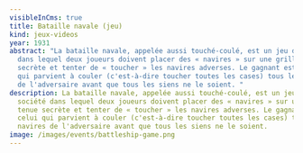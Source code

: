 ```yaml
---
visibleInCms: true
title: Bataille navale (jeu)
kind: jeux-videos
year: 1931
abstract: "La bataille navale, appelée aussi touché-coulé, est un jeu de société
  dans lequel deux joueurs doivent placer des « navires » sur une grille tenue
  secrète et tenter de « toucher » les navires adverses. Le gagnant est celui
  qui parvient à couler (c'est-à-dire toucher toutes les cases) tous les navires
  de l'adversaire avant que tous les siens ne le soient. "
description: La bataille navale, appelée aussi touché-coulé, est un jeu de
  société dans lequel deux joueurs doivent placer des « navires » sur une grille
  tenue secrète et tenter de « toucher » les navires adverses. Le gagnant est
  celui qui parvient à couler (c'est-à-dire toucher toutes les cases) tous les
  navires de l'adversaire avant que tous les siens ne le soient.
image: /images/events/battleship-game.png
---
```

